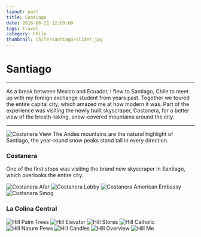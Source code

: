```yaml
---
layout: post
title: Santiago
date: 2016-06-21 12:00:00
tags: travel
category: Chile
thumbnail: Chile/Santiago/slider.jpg
---
```



# Santiago
---

As a break between Mexico and Ecuador, I flew to Santiago, Chile to meet up with my foreign exchange student from years past. Together we toured the entire capital city, which amazed me at how modern it was. Part of the experience was visiting the newly built skyscraper, Costanera, for a better view of the breath-taking, snow-covered mountains around the city.

---

![Costanera View](/assets/img/travel/Chile/Santiago/Santiago-1.JPG)
The Andes mountains are the natural highlight of Santiago, the year-round snow peaks stand tall in every direction.

### Costanera
One of the first stops was visiting the brand new skyscraper in Santiago, which overlooks the entire city.

![Costanera Afar](/assets/img/travel/Chile/Santiago/Santiago-14.JPG)
![Costanera Lobby](/assets/img/travel/Chile/Santiago/Santiago-2.JPG)
![Costanera American Embassy](/assets/img/travel/Chile/Santiago/Santiago-3.JPG)
![Costanera Smog](/assets/img/travel/Chile/Santiago/Santiago-4.JPG)

### La Colina Central
![Hill Palm Trees](/assets/img/travel/Chile/Santiago/Santiago-5.JPG)
![Hill Elevator](/assets/img/travel/Chile/Santiago/Santiago-6.JPG)
![Hill Stores](/assets/img/travel/Chile/Santiago/Santiago-7.JPG)
![Hill Catholic](/assets/img/travel/Chile/Santiago/Santiago-8.JPG)
![Hill Nature Pews](/assets/img/travel/Chile/Santiago/Santiago-9.JPG)
![Hill Candles](/assets/img/travel/Chile/Santiago/Santiago-10.JPG)
![Hill Overview](/assets/img/travel/Chile/Santiago/Santiago-12.JPG)
![Hill Me](/assets/img/travel/Chile/Santiago/Santiago-13.JPG)